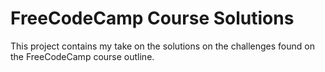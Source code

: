 # FreeCodeCamp Course Solutions

This project contains my take on the solutions on the challenges found on the FreeCodeCamp course outline.
